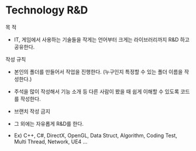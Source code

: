# Technology R&D

목 적

- IT, 게임에서 사용하는 기술들을 작게는 언어부터 크게는 라이브러리까지 R&D 하고 공유한다.

작성 규칙

- 본인의 폴더를 만들어서 작업을 진행한다. (누구인지 특정할 수 있는 폴더 이름을 작성한다.)

- 주석을 많이 작성해서 기능 소개 등 다른 사람이 봤을 때 쉽게 이해할 수 있도록 코드를 작성한다.

- 브랜치 작성 금지 

- 그 외에는 자유롭게 R&D를 한다. 
- Ex) C++, C#, DirectX, OpenGL, Data Struct, Algorithm, Coding Test, Multi Thread, Network, UE4  ...
